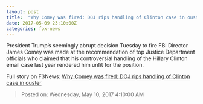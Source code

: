 ```yaml
---
layout: post
title:  "Why Comey was fired: DOJ rips handling of Clinton case in ouster"
date: 2017-05-09 23:10:00Z
categories: fox-news
---
```


President Trump’s seemingly abrupt decision Tuesday to fire FBI Director James Comey was made at the recommendation of top Justice Department officials who claimed that his controversial handling of the Hillary Clinton email case last year rendered him unfit for the position.


Full story on F3News: [Why Comey was fired: DOJ rips handling of Clinton case in ouster](http://www.f3nws.com/n/vY4mG)

> Posted on: Wednesday, May 10, 2017 4:10:00 AM
